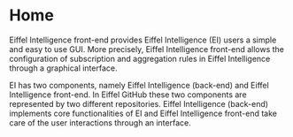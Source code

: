 # Home

Eiffel Intelligence front-end provides Eiffel Intelligence (EI) users a simple
and easy to use GUI. More precisely, Eiffel Intelligence front-end allows the
configuration of subscription and aggregation rules in Eiffel Intelligence
through a graphical interface.


EI has two components, namely Eiffel Intelligence (back-end) and Eiffel
Intelligence front-end. In Eiffel GitHub these two components are represented by
two different repositories. Eiffel Intelligence (back-end) implements core
functionalities of EI and Eiffel Intelligence front-end take care of the user
interactions through an interface.
